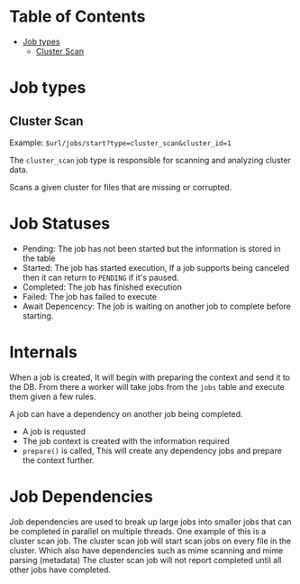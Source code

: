 # Table of Contents

- [Job types](#job-types)
    - [Cluster Scan](#cluster-scan)

# Job types

## Cluster Scan

Example: `$url/jobs/start?type=cluster_scan&cluster_id=1`

The `cluster_scan` job type is responsible for scanning and analyzing cluster data.

Scans a given cluster for files that are missing or corrupted.

# Job Statuses

- Pending: The job has not been started but the information is stored in the table
- Started: The job has started execution, If a job supports being canceled then it can return to `PENDING` if it's
  paused.
- Completed: The job has finished execution
- Failed: The job has failed to execute
- Await Depencency: The job is waiting on another job to complete before starting.

# Internals

When a job is created, It will begin with preparing the context and send it to the DB. From there a worker will take
jobs
from the `jobs` table and execute them given a few rules.

A job can have a dependency on another job being completed.

- A job is requsted
- The job context is created with the information required
- `prepare()` is called, This will create any dependency jobs and prepare the context further.

# Job Dependencies

Job dependencies are used to break up large jobs into smaller jobs that can be completed in parallel on multiple
threads.
One example of this is a cluster scan job. The cluster scan job will start scan jobs on every file in the cluster.
Which also have dependencies such as mime scanning and mime parsing (metadata)
The cluster scan job will not report completed until all other jobs have completed.
